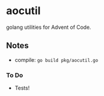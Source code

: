 # aocutil

golang utilities for Advent of Code.

## Notes

* compile: `go build pkg/aocutil.go`

### To Do

* Tests!

